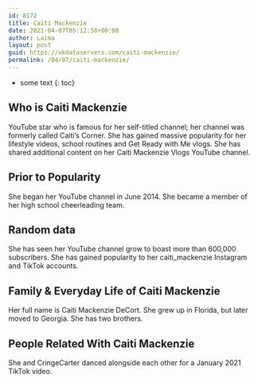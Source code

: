 ```yaml
---
id: 8172
title: Caiti Mackenzie
date: 2021-04-07T05:12:58+00:00
author: Laima
layout: post
guid: https://ukdataservers.com/caiti-mackenzie/
permalink: /04/07/caiti-mackenzie/
---
```


* some text
{: toc}


## Who is Caiti Mackenzie
                  
                  
                  
YouTube star who is famous for her self-titled channel; her channel was formerly called Caiti&#8217;s Corner. She has gained massive popularity for her lifestyle videos, school routines and Get Ready with Me vlogs. She has shared additional content on her Caiti Mackenzie Vlogs YouTube channel.
                  
              
            
              
            
                
                
                
## Prior to Popularity
                  
                  
                  
She began her YouTube channel in June 2014. She became a member of her high school cheerleading team. 
                  
              
            
              
            
                
                
                
## Random data
                  
                  
                  
She has seen her YouTube channel grow to boast more than 600,000 subscribers. She has gained popularity to her caiti_mackenzie Instagram and TikTok accounts. 
                  
              
            
              
            
                
                
                
## Family & Everyday Life of Caiti Mackenzie
                  
                  
                  
Her full name is Caiti Mackenzie DeCort. She grew up in Florida, but later moved to Georgia. She has two brothers. 
                  
              
            
              
            
                
                
                
## People Related With Caiti Mackenzie
                  
                  
                  
She and CringeCarter danced alongside each other for a January 2021 TikTok video.
                  
              
            
              
            
                
              
            
              
              
            
            
              
            
          
          
          